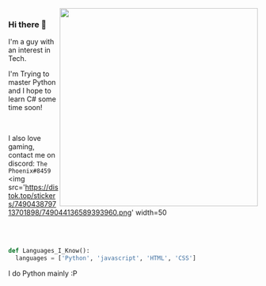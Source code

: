 <img align='right' src="https://media.giphy.com/media/wwg1suUiTbCY8H8vIA/giphy-downsized-large.gif" width="400"> 

### Hi there 👋

I'm a guy with an interest in Tech. 

I'm Trying to master Python and I hope to learn C# some time soon!

<br>

I also love gaming, contact me on discord: `The Phoenix#8459` <img src='https://distok.top/stickers/749043879713701898/749044136589393960.png' width=50

<br><br>
```python
def Languages_I_Know():
  languages = ['Python', 'javascript', 'HTML', 'CSS']
```
I do Python mainly :P
  <br>
